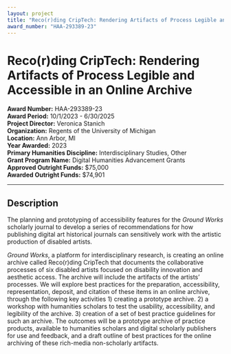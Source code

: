 ```yaml
---
layout: project
title: "Reco(r)ding CripTech: Rendering Artifacts of Process Legible and Accessible in an Online Archive"
award_number: "HAA-293389-23"
---
```



# Reco(r)ding CripTech: Rendering Artifacts of Process Legible and Accessible in an Online Archive

**Award Number:** HAA-293389-23  
**Award Period:** 10/1/2023 - 6/30/2025  
**Project Director:** Veronica  Stanich  
**Organization:** Regents of the University of Michigan  
**Location:** Ann Arbor, MI  
**Year Awarded:** 2023  
**Primary Humanities Discipline:** Interdisciplinary Studies, Other  
**Grant Program Name:** Digital Humanities Advancement Grants  
**Approved Outright Funds:** $75,000  
**Awarded Outright Funds:** $74,901  

---

## Description

<p>The planning and prototyping of accessibility features for the <em>Ground Works</em> scholarly journal to develop a series of recommendations for how publishing digital art historical journals can sensitively work with the artistic production of disabled artists.</p>
<p><em>Ground Works</em>, a platform for interdisciplinary research, is creating an online archive called Reco(r)ding CripTech that documents the collaborative processes of six disabled artists focused on disability innovation and aesthetic access. The archive will include the artifacts of the artists’ processes. We will explore best practices for the preparation, accessibility, representation, deposit, and citation of these items in an online archive, through the following key activities 1) creating a prototype archive. 2) a workshop with humanities scholars to test the usability, accessibility, and legibility of the archive.  3) creation of a set of best practice guidelines for such an archive. The outcomes will be a prototype archive of practice products, available to humanities scholars and digital scholarly publishers for use and feedback, and a draft outline of best practices for the online archiving of these rich-media non-scholarly artifacts.</p>
